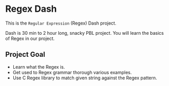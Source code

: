 # Regex Dash

This is the `Regular Expression` (Regex) Dash project. 

Dash is 30 min to 2 hour long, snacky PBL project.
You will learn the basics of Regex in our project.

## Project Goal

- Learn what the Regex is.
- Get used to Regex grammar thorough various examples.
- Use C Regex library to match given string against the Regex pattern.
